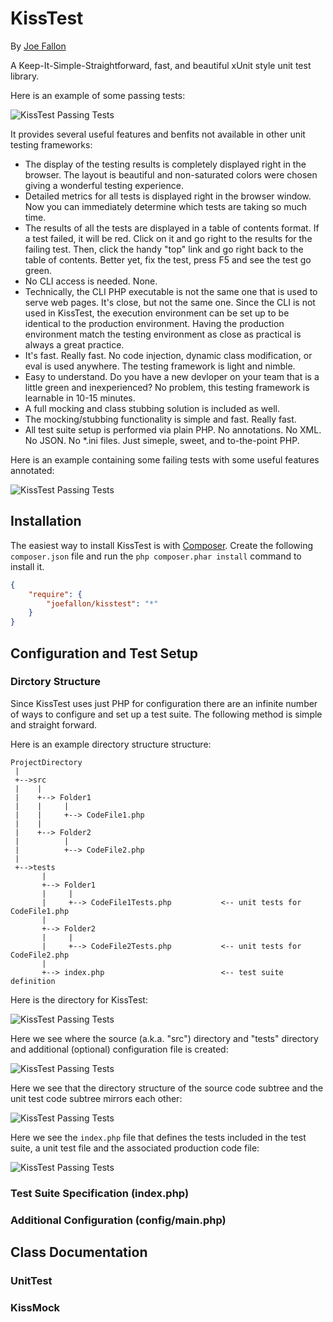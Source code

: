 KissTest
========

By [Joe Fallon](http://blog.joefallon.net/)

A Keep-It-Simple-Straightforward, fast, and beautiful xUnit style
unit test library.

Here is an example of some passing tests:

![KissTest Passing Tests](http://i.imgur.com/xPJH6yn.png)

It provides several useful features and benfits not available in other
unit testing frameworks:

*   The display of the testing results is completely displayed right
    in the browser. The layout is beautiful and non-saturated colors
    were chosen giving a wonderful testing experience.
*   Detailed metrics for all tests is displayed right in the browser
    window. Now you can immediately determine which tests are taking
    so much time.
*   The results of all the tests are displayed in a table of contents
    format. If a test failed, it will be red. Click on it and go right
    to the results for the failing test. Then, click the handy "top"
    link and go right back to the table of contents. Better yet, fix
    the test, press F5 and see the test go green.
*   No CLI access is needed. None.
*   Technically, the CLI PHP executable is not the same one that is used
    to serve web pages. It's close, but not the same one. Since the CLI
    is not used in KissTest, the execution environment can be set up
    to be identical to the production environment. Having the production
    environment match the testing environment as close as practical is
    always a great practice.
*   It's fast. Really fast. No code injection, dynamic class modification,
    or eval is used anywhere. The testing framework is light and nimble.
*   Easy to understand. Do you have a new devloper on your team that is a
    little green and inexperienced? No problem, this testing framework is
    learnable in 10-15 minutes.
*   A full mocking and class stubbing solution is included as well.
*   The mocking/stubbing functionality is simple and fast. Really fast.
*   All test suite setup is performed via plain PHP. No annotations. No XML. No JSON.
    No *.ini files. Just simeple, sweet, and to-the-point PHP.

Here is an example containing some failing tests with some useful features annotated:

![KissTest Passing Tests](http://i.imgur.com/1X3o4bB.png)

Installation
------------

The easiest way to install KissTest is with
[Composer](https://getcomposer.org/). Create the following `composer.json` file
and run the `php composer.phar install` command to install it.

```json
{
    "require": {
        "joefallon/kisstest": "*"
    }
}
```

Configuration and Test Setup
----------------------------

### Dirctory Structure

Since KissTest uses just PHP for configuration there are an infinite number of
ways to configure and set up a test suite. The following method is simple and
straight forward.

Here is an example directory structure structure:

```
ProjectDirectory
 |
 +-->src
 |    |
 |    +--> Folder1
 |    |     |
 |    |     +--> CodeFile1.php
 |    |
 |    +--> Folder2
 |          |
 |          +--> CodeFile2.php
 |
 +-->tests
       |
       +--> Folder1
       |     |
       |     +--> CodeFile1Tests.php           <-- unit tests for CodeFile1.php
       |
       +--> Folder2
       |     |
       |     +--> CodeFile2Tests.php           <-- unit tests for CodeFile2.php
       |
       +--> index.php                          <-- test suite definition
```

Here is the directory for KissTest:

![KissTest Passing Tests](http://i.imgur.com/jetgmvG.png)

Here we see where the source (a.k.a. "src") directory and "tests" directory
and additional (optional) configuration file is created:

![KissTest Passing Tests](http://i.imgur.com/L4c3e0g.png)

Here we see that the directory structure of the source code subtree and the
unit test code subtree mirrors each other:

![KissTest Passing Tests](http://i.imgur.com/Z1P2yjN.png)

Here we see the `index.php` file that defines the tests included in the test
suite, a unit test file and the associated production code file:

![KissTest Passing Tests](http://i.imgur.com/tYkEA2o.png)

### Test Suite Specification (index.php)


### Additional Configuration (config/main.php)


Class Documentation
-------------------


### UnitTest


### KissMock



